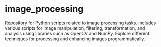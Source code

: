 # image_processing
Repository for Python scripts related to image processing tasks. Includes various scripts for image manipulation, filtering, transformation, and analysis using libraries such as OpenCV and NumPy. Explore different techniques for processing and enhancing images programmatically.
